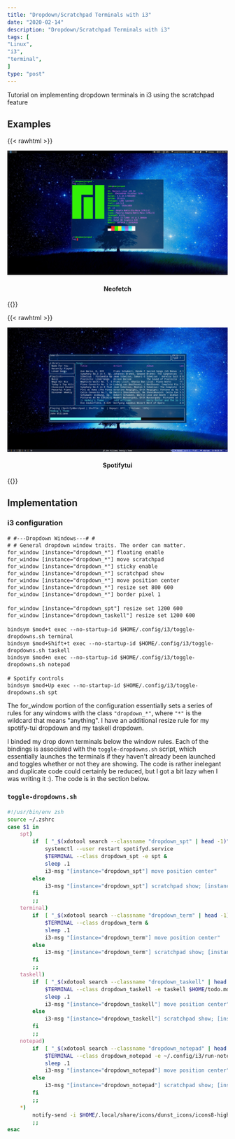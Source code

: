 ```yaml
---
title: "Dropdown/Scratchpad Terminals with i3"
date: "2020-02-14"
description: "Dropdown/Scratchpad Terminals with i3"
tags: [
"Linux",
"i3",
"terminal",
]
type: "post"
---
```


Tutorial on implementing dropdown terminals in i3 using the scratchpad feature

<!--more-->

## Examples

{{< rawhtml >}}

  <div align="center"
    <figure>
      <img src="/img/posts/dropdown-terminal/dropdown_term.png"/>
      <figcaption>
          <h4>Neofetch</h4>
      </figcaption>
    </figure>
  </div>
{{</ rawhtml >}}

{{< rawhtml >}}

  <div align="center"
    <figure>
      <img src="/img/posts/dropdown-terminal/spotifytui.png"/>
      <figcaption>
          <h4>Spotifytui</h4>
      </figcaption>
    </figure>
  </div>
{{</ rawhtml >}}

## Implementation

### i3 configuration

```plain
# #---Dropdown Windows---# #
# # General dropdown window traits. The order can matter.
for_window [instance="dropdown_*"] floating enable
for_window [instance="dropdown_*"] move scratchpad
for_window [instance="dropdown_*"] sticky enable
for_window [instance="dropdown_*"] scratchpad show
for_window [instance="dropdown_*"] move position center
for_window [instance="dropdown_*"] resize set 800 600
for_window [instance="dropdown_*"] border pixel 1

for_window [instance="dropdown_spt"] resize set 1200 600
for_window [instance="dropdown_taskell"] resize set 1200 600

bindsym $mod+t exec --no-startup-id $HOME/.config/i3/toggle-dropdowns.sh terminal
bindsym $mod+Shift+t exec --no-startup-id $HOME/.config/i3/toggle-dropdowns.sh taskell
bindsym $mod+n exec --no-startup-id $HOME/.config/i3/toggle-dropdowns.sh notepad

# Spotify controls
bindsym $mod+Up exec --no-startup-id $HOME/.config/i3/toggle-dropdowns.sh spt
```

The for_window portion of the configuration essentially sets a series of rules for any windows with the class `"dropdown_*"`, where `"*"` is the wildcard that means "anything". I have an additional resize rule for my spotify-tui dropdown and my taskell dropdown.

I binded my drop down terminals below the window rules. Each of the bindings is associated with the `toggle-dropdowns.sh` script, which essentially launches the terminals if they haven't already been launched and toggles whether or not they are showing. The code is rather inelegant and duplicate code could certainly be reduced, but I got a bit lazy when I was writing it :). The code is in the section below.

### `toggle-dropdowns.sh`

```$HOME/.config/i3/toggle-dropdowns.sh
#!/usr/bin/env zsh
source ~/.zshrc
case $1 in
    spt)
        if  [ "_$(xdotool search --classname "dropdown_spt" | head -1)"  = "_" ]; then
            systemctl --user restart spotifyd.service
            $TERMINAL --class dropdown_spt -e spt &
            sleep .1
            i3-msg "[instance="dropdown_spt"] move position center"
        else
            i3-msg "[instance="dropdown_spt"] scratchpad show; [instance="dropdown_spt"] move position center"
        fi
        ;;
    terminal)
        if  [ "_$(xdotool search --classname "dropdown_term" | head -1)"  = "_" ]; then
            $TERMINAL --class dropdown_term &
            sleep .1
            i3-msg "[instance="dropdown_term"] move position center"
        else
            i3-msg "[instance="dropdown_term"] scratchpad show; [instance="dropdown_term"] move position center"
        fi
        ;;
    taskell)
        if  [ "_$(xdotool search --classname "dropdown_taskell" | head -1)"  = "_" ]; then
            $TERMINAL --class dropdown_taskell -e taskell $HOME/todo.md &
            sleep .1
            i3-msg "[instance="dropdown_taskell"] move position center"
        else
            i3-msg "[instance="dropdown_taskell"] scratchpad show; [instance="dropdown_taskell"] move position center"
        fi
        ;;
    notepad)
        if  [ "_$(xdotool search --classname "dropdown_notepad" | head -1)"  = "_" ]; then
            $TERMINAL --class dropdown_notepad -e ~/.config/i3/run-notepad &
            sleep .1
            i3-msg "[instance="dropdown_notepad"] move position center"
        else
            i3-msg "[instance="dropdown_notepad"] scratchpad show; [instance="dropdown_notepad"] move position center"
        fi
        ;;
    *)
        notify-send -i $HOME/.local/share/icons/dunst_icons/icons8-high-importance-48.png "Error" "Invalid option passed to toggle-dropdowns script."
        ;;
esac
```
